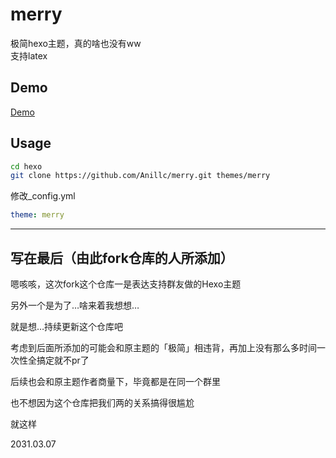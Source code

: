 # merry  

极简hexo主题，真的啥也没有ww  
支持latex  

## Demo  

[Demo](https://anillc.cn)

## Usage  

```bash
cd hexo
git clone https://github.com/Anillc/merry.git themes/merry
```

修改\_config.yml  

```yml
theme: merry
```

---

## 写在最后（由此fork仓库的人所添加）

嗯咳咳，这次fork这个仓库一是表达支持群友做的Hexo主题

另外一个是为了…啥来着我想想…

就是想…持续更新这个仓库吧

考虑到后面所添加的可能会和原主题的「极简」相违背，再加上没有那么多时间一次性全搞定就不pr了

后续也会和原主题作者商量下，毕竟都是在同一个群里

也不想因为这个仓库把我们两的关系搞得很尴尬

就这样

2031.03.07

